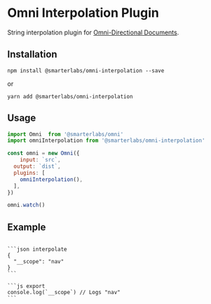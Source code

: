 # Omni Interpolation Plugin

String interpolation plugin for [Omni-Directional Documents](https://github.com/smarterlabs/omni).

## Installation

```
npm install @smarterlabs/omni-interpolation --save
```

or

```
yarn add @smarterlabs/omni-interpolation
```

## Usage

```js
import Omni  from '@smarterlabs/omni'
import omniInterpolation from '@smarterlabs/omni-interpolation'

const omni = new Omni({
	input: `src`,
  output: `dist`,
  plugins: [
    omniInterpolation(),
  ],
})

omni.watch()
```

## Example

<pre lang='no-highlight'><code>
```json interpolate
{
  "__scope": "nav"
}
```

```js export
console.log(`__scope`) // Logs "nav"
```
</code></pre>